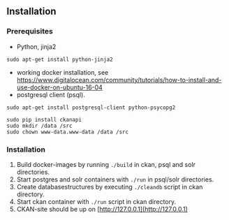 Installation
------------


### Prerequisites

- Python, jinja2
```
sudo apt-get install python-jinja2
```

- working docker installation, see https://www.digitalocean.com/community/tutorials/how-to-install-and-use-docker-on-ubuntu-16-04
- postgresql client (psql).
```
sudo apt-get install postgresql-client python-psycopg2
```

```
sudo pip install ckanapi
sudo mkdir /data /src
sudo chown www-data.www-data /data /src
```

### Installation

1. Build docker-images by running `./build` in ckan, psql and solr directories.
2. Start postgres and solr containers with `./run` in psql/solr directories.
3. Create databasestructures by executing `./cleandb`  script in ckan directory.
4. Start ckan container with `./run` script in ckan directory.
5. CKAN-site should be up on [http://127.0.0.1](http://127.0.0.1)
